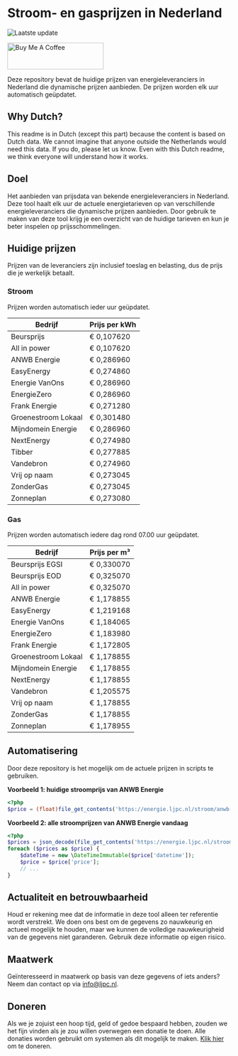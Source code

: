 # Stroom- en gasprijzen in Nederland

![Laatste update](https://img.shields.io/badge/laatste%20update-2025--06--27%2023%3A00%20CET-brightgreen)

<a href="https://www.buymeacoffee.com/Lars-" target="_blank"><img src="https://cdn.buymeacoffee.com/buttons/v2/default-orange.png" alt="Buy Me A Coffee" height="60" style="height: 60px !important;width: 217px !important;" ></a>

Deze repository bevat de huidige prijzen van energieleveranciers in Nederland die dynamische prijzen aanbieden. De prijzen worden elk uur automatisch geüpdatet.

## Why Dutch?

This readme is in Dutch (except this part) because the content is based on Dutch data. We cannot imagine that anyone outside the Netherlands would need this data. If you do, please let us know. Even with this Dutch readme, we think
everyone will understand how it works.

## Doel

Het aanbieden van prijsdata van bekende energieleveranciers in Nederland. Deze tool haalt elk uur de actuele energietarieven op van verschillende energieleveranciers die dynamische prijzen aanbieden. Door gebruik te maken van deze tool
krijg je een overzicht van de huidige tarieven en kun je beter inspelen op prijsschommelingen.

## Huidige prijzen

Prijzen van de leveranciers zijn inclusief toeslag en belasting, dus de prijs die je werkelijk betaalt.

### Stroom

Prijzen worden automatisch ieder uur geüpdatet.

 Bedrijf | Prijs per kWh 
---------|---------------
Beursprijs | € 0,107620
All in power | € 0,107620
ANWB Energie | € 0,286960
EasyEnergy | € 0,274860
Energie VanOns | € 0,286960
EnergieZero | € 0,286960
Frank Energie | € 0,271280
Groenestroom Lokaal | € 0,301480
Mijndomein Energie | € 0,286960
NextEnergy | € 0,274980
Tibber | € 0,277885
Vandebron | € 0,274960
Vrij op naam | € 0,273045
ZonderGas | € 0,273045
Zonneplan | € 0,273080


### Gas

Prijzen worden automatisch iedere dag rond 07.00 uur geüpdatet.

 Bedrijf | Prijs per m³ 
---------|--------------
Beursprijs EGSI | € 0,330070
Beursprijs EOD | € 0,325070
All in power | € 0,325070
ANWB Energie | € 1,178855
EasyEnergy | € 1,219168
Energie VanOns | € 1,184065
EnergieZero | € 1,183980
Frank Energie | € 1,172805
Groenestroom Lokaal | € 1,178855
Mijndomein Energie | € 1,178855
NextEnergy | € 1,178855
Vandebron | € 1,205575
Vrij op naam | € 1,178855
ZonderGas | € 1,178855
Zonneplan | € 1,178955


## Automatisering

Door deze repository is het mogelijk om de actuele prijzen in scripts te gebruiken.

**Voorbeeld 1: huidige stroomprijs van ANWB Energie**

```php
<?php
$price = (float)file_get_contents('https://energie.ljpc.nl/stroom/anwb-energie-nu.txt');

```

**Voorbeeld 2: alle stroomprijzen van ANWB Energie vandaag**

```php
<?php
$prices = json_decode(file_get_contents('https://energie.ljpc.nl/stroom/all-in-power-vandaag.json'),true);
foreach ($prices as $price) {
    $dateTime = new \DateTimeImmutable($price['datetime']);
    $price = $price['price'];
    // ...
}
```

## Actualiteit en betrouwbaarheid

Houd er rekening mee dat de informatie in deze tool alleen ter referentie wordt verstrekt. We doen ons best om de gegevens zo nauwkeurig en actueel mogelijk te houden, maar we kunnen de volledige nauwkeurigheid van de gegevens niet
garanderen. Gebruik deze informatie op eigen risico.

## Maatwerk

Geïnteresseerd in maatwerk op basis van deze gegevens of iets anders? Neem dan contact op
via [info@ljpc.nl](mailto:info@ljpc.nl?subject=Energie%20prijzen).

## Doneren

Als we je zojuist een hoop tijd, geld of gedoe bespaard hebben, zouden we het fijn vinden als je zou willen overwegen een
donatie te doen. Alle donaties worden gebruikt om systemen als dit mogelijk te
maken. [Klik hier](https://www.buymeacoffee.com/Lars-) om te doneren.
